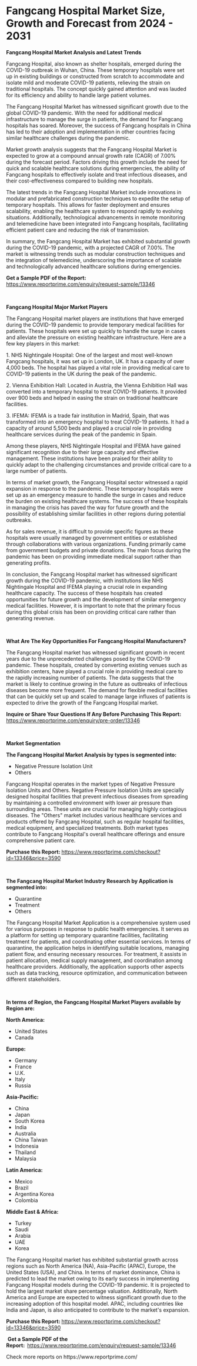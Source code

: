 <p><h1>Fangcang Hospital Market Size, Growth and Forecast from 2024 - 2031</h1></p><p><strong>Fangcang Hospital Market Analysis and Latest Trends</strong></p>
<p><p>Fangcang Hospital, also known as shelter hospitals, emerged during the COVID-19 outbreak in Wuhan, China. These temporary hospitals were set up in existing buildings or constructed from scratch to accommodate and isolate mild and moderate COVID-19 patients, relieving the strain on traditional hospitals. The concept quickly gained attention and was lauded for its efficiency and ability to handle large patient volumes.</p><p>The Fangcang Hospital Market has witnessed significant growth due to the global COVID-19 pandemic. With the need for additional medical infrastructure to manage the surge in patients, the demand for Fangcang hospitals has soared. Moreover, the success of Fangcang hospitals in China has led to their adoption and implementation in other countries facing similar healthcare challenges during the pandemic.</p><p>Market growth analysis suggests that the Fangcang Hospital Market is expected to grow at a compound annual growth rate (CAGR) of 7.00% during the forecast period. Factors driving this growth include the need for quick and scalable healthcare solutions during emergencies, the ability of Fangcang hospitals to effectively isolate and treat infectious diseases, and their cost-effectiveness compared to building new hospitals.</p><p>The latest trends in the Fangcang Hospital Market include innovations in modular and prefabricated construction techniques to expedite the setup of temporary hospitals. This allows for faster deployment and ensures scalability, enabling the healthcare system to respond rapidly to evolving situations. Additionally, technological advancements in remote monitoring and telemedicine have been integrated into Fangcang hospitals, facilitating efficient patient care and reducing the risk of transmission.</p><p>In summary, the Fangcang Hospital Market has exhibited substantial growth during the COVID-19 pandemic, with a projected CAGR of 7.00%. The market is witnessing trends such as modular construction techniques and the integration of telemedicine, underscoring the importance of scalable and technologically advanced healthcare solutions during emergencies.</p></p>
<p><strong>Get a Sample PDF of the Report:&nbsp;</strong> <a href="https://www.reportprime.com/enquiry/request-sample/13346">https://www.reportprime.com/enquiry/request-sample/13346</a></p>
<p>&nbsp;</p>
<p><strong>Fangcang Hospital Major Market Players</strong></p>
<p><p>The Fangcang Hospital market players are institutions that have emerged during the COVID-19 pandemic to provide temporary medical facilities for patients. These hospitals were set up quickly to handle the surge in cases and alleviate the pressure on existing healthcare infrastructure. Here are a few key players in this market:</p><p>1. NHS Nightingale Hospital: One of the largest and most well-known Fangcang hospitals, it was set up in London, UK. It has a capacity of over 4,000 beds. The hospital has played a vital role in providing medical care to COVID-19 patients in the UK during the peak of the pandemic.</p><p>2. Vienna Exhibition Hall: Located in Austria, the Vienna Exhibition Hall was converted into a temporary hospital to treat COVID-19 patients. It provided over 900 beds and helped in easing the strain on traditional healthcare facilities.</p><p>3. IFEMA: IFEMA is a trade fair institution in Madrid, Spain, that was transformed into an emergency hospital to treat COVID-19 patients. It had a capacity of around 5,500 beds and played a crucial role in providing healthcare services during the peak of the pandemic in Spain.</p><p>Among these players, NHS Nightingale Hospital and IFEMA have gained significant recognition due to their large capacity and effective management. These institutions have been praised for their ability to quickly adapt to the challenging circumstances and provide critical care to a large number of patients.</p><p>In terms of market growth, the Fangcang Hospital sector witnessed a rapid expansion in response to the pandemic. These temporary hospitals were set up as an emergency measure to handle the surge in cases and reduce the burden on existing healthcare systems. The success of these hospitals in managing the crisis has paved the way for future growth and the possibility of establishing similar facilities in other regions during potential outbreaks.</p><p>As for sales revenue, it is difficult to provide specific figures as these hospitals were usually managed by government entities or established through collaborations with various organizations. Funding primarily came from government budgets and private donations. The main focus during the pandemic has been on providing immediate medical support rather than generating profits.</p><p>In conclusion, the Fangcang Hospital market has witnessed significant growth during the COVID-19 pandemic, with institutions like NHS Nightingale Hospital and IFEMA playing a crucial role in expanding healthcare capacity. The success of these hospitals has created opportunities for future growth and the development of similar emergency medical facilities. However, it is important to note that the primary focus during this global crisis has been on providing critical care rather than generating revenue.</p></p>
<p>&nbsp;</p>
<p><strong>What Are The Key Opportunities For Fangcang Hospital Manufacturers?</strong></p>
<p><p>The Fangcang Hospital market has witnessed significant growth in recent years due to the unprecedented challenges posed by the COVID-19 pandemic. These hospitals, created by converting existing venues such as exhibition centers, have played a crucial role in providing medical care to the rapidly increasing number of patients. The data suggests that the market is likely to continue growing in the future as outbreaks of infectious diseases become more frequent. The demand for flexible medical facilities that can be quickly set up and scaled to manage large influxes of patients is expected to drive the growth of the Fangcang Hospital market.</p></p>
<p><strong>Inquire or Share Your Questions If Any Before Purchasing This Report:</strong> <a href="https://www.reportprime.com/enquiry/pre-order/13346">https://www.reportprime.com/enquiry/pre-order/13346</a></p>
<p>&nbsp;</p>
<p><strong>Market Segmentation</strong></p>
<p><strong>The Fangcang Hospital Market Analysis by types is segmented into:</strong></p>
<p><ul><li>Negative Pressure Isolation Unit</li><li>Others</li></ul></p>
<p><p>Fangcang Hospital operates in the market types of Negative Pressure Isolation Units and Others. Negative Pressure Isolation Units are specially designed hospital facilities that prevent infectious diseases from spreading by maintaining a controlled environment with lower air pressure than surrounding areas. These units are crucial for managing highly contagious diseases. The "Others" market includes various healthcare services and products offered by Fangcang Hospital, such as regular hospital facilities, medical equipment, and specialized treatments. Both market types contribute to Fangcang Hospital's overall healthcare offerings and ensure comprehensive patient care.</p></p>
<p><strong>Purchase this Report:&nbsp;</strong><a href="https://www.reportprime.com/checkout?id=13346&price=3590">https://www.reportprime.com/checkout?id=13346&price=3590</a></p>
<p>&nbsp;</p>
<p><strong>The Fangcang Hospital Market Industry Research by Application is segmented into:</strong></p>
<p><ul><li>Quarantine</li><li>Treatment</li><li>Others</li></ul></p>
<p><p>The Fangcang Hospital Market Application is a comprehensive system used for various purposes in response to public health emergencies. It serves as a platform for setting up temporary quarantine facilities, facilitating treatment for patients, and coordinating other essential services. In terms of quarantine, the application helps in identifying suitable locations, managing patient flow, and ensuring necessary resources. For treatment, it assists in patient allocation, medical supply management, and coordination among healthcare providers. Additionally, the application supports other aspects such as data tracking, resource optimization, and communication between different stakeholders.</p></p>
<p>&nbsp;</p>
<p><strong>In terms of Region, the Fangcang Hospital Market Players available by Region are:</strong></p>
<p>
    <p> <strong> North America: </strong>
        <ul>
            <li>United States</li>
            <li>Canada</li>
        </ul>
        </p> 
    <p> <strong> Europe: </strong>
        <ul>
            <li>Germany</li>
            <li>France</li>
            <li>U.K.</li>
            <li>Italy</li>
            <li>Russia</li>
        </ul>
        </p> 
    <p> <strong> Asia-Pacific: </strong>
        <ul>
            <li>China</li>
            <li>Japan</li>
            <li>South Korea</li>
            <li>India</li>
            <li>Australia</li>
            <li>China Taiwan</li>
            <li>Indonesia</li>
            <li>Thailand</li>
            <li>Malaysia</li>
        </ul>
        </p> 
    <p> <strong> Latin America: </strong>
        <ul>
            <li>Mexico</li>
            <li>Brazil</li>
            <li>Argentina Korea</li>
            <li>Colombia</li>
        </ul>
        </p> 
    <p> <strong> Middle East & Africa: </strong>
        <ul>
            <li>Turkey</li>
            <li>Saudi</li>
            <li>Arabia</li>
            <li>UAE</li>
            <li>Korea</li>
        </ul>
    </p>
    </p>
<p><p>The Fangcang Hospital market has exhibited substantial growth across regions such as North America (NA), Asia-Pacific (APAC), Europe, the United States (USA), and China. In terms of market dominance, China is predicted to lead the market owing to its early success in implementing Fangcang Hospital models during the COVID-19 pandemic. It is projected to hold the largest market share percentage valuation. Additionally, North America and Europe are expected to witness significant growth due to the increasing adoption of this hospital model. APAC, including countries like India and Japan, is also anticipated to contribute to the market's expansion.</p></p>
<p><strong>Purchase this Report: </strong><a href="https://www.reportprime.com/checkout?id=13346&price=3590">https://www.reportprime.com/checkout?id=13346&price=3590</a></p>
<p>&nbsp;<strong>Get a Sample PDF of the Report:&nbsp;&nbsp;</strong><a href="https://www.reportprime.com/enquiry/request-sample/13346">https://www.reportprime.com/enquiry/request-sample/13346</a></p>
<p><strong></strong></p>
<p>Check more reports on https://www.reportprime.com/</p>